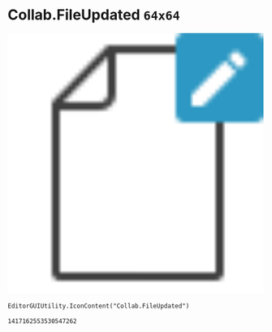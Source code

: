 # Collab.FileUpdated `64x64`
<img src="/img/Collab.FileUpdated.png" width=512 height=512>

``` CSharp
EditorGUIUtility.IconContent("Collab.FileUpdated")
```
```
1417162553530547262
```

